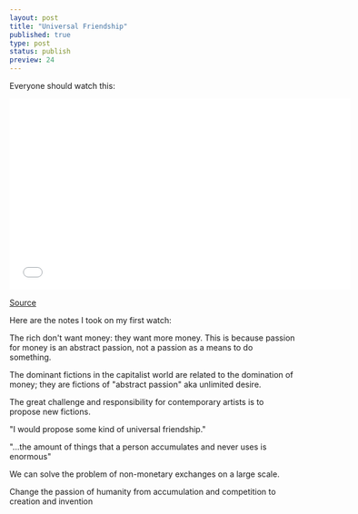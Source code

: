 ```yaml
---
layout: post
title: "Universal Friendship"
published: true
type: post
status: publish
preview: 24
---
```


Everyone should watch this:

<iframe src="//player.vimeo.com/video/43703770" width="600" height="337" frameborder="0" webkitallowfullscreen mozallowfullscreen allowfullscreen></iframe> <p><a href="http://vimeo.com/43703770">Source</a></p>

Here are the notes I took on my first watch:

The rich don't want money: they want more money. This is because passion for money is an abstract passion, not a passion as a means to do something.

The dominant fictions in the capitalist world are related to the domination of money; they are fictions of "abstract passion" aka unlimited desire.

The great challenge and responsibility for contemporary artists is to propose new fictions.

"I would propose some kind of universal friendship."

"...the amount of things that a person accumulates and never uses is enormous"

We can solve the problem of non-monetary exchanges on a large scale.

Change the passion of humanity from accumulation and competition to creation and invention
